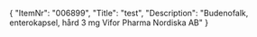 {
  "ItemNr": "006899",
  "Title": "test",
  "Description": "Budenofalk, enterokapsel, hård 3 mg Vifor Pharma Nordiska AB"
}